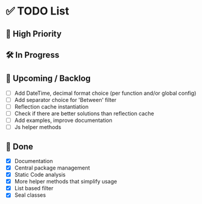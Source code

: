 # ✅ TODO List

## 📌 High Priority

## 🛠 In Progress

## 📅 Upcoming / Backlog
- [ ] Add DateTime, decimal format choice (per function and/or global config)
- [ ] Add separator choice for 'Between' filter
- [ ] Reflection cache instantiation
- [ ] Check if there are better solutions than reflection cache
- [ ] Add examples, improve documentation
- [ ] Js helper methods

## 🧹 Done
- [x] Documentation
- [x] Central package management
- [x] Static Code analysis
- [x] More helper methods that simplify usage
- [x] List based filter
- [x] Seal classes
